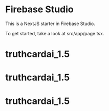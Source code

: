 # Firebase Studio

This is a NextJS starter in Firebase Studio.

To get started, take a look at src/app/page.tsx.
# truthcardai_1.5
# truthcardai_1.5
# truthcardai_1.5
